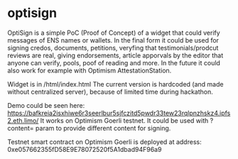 # optisign

OptiSign is a simple PoC (Proof of Concept) of a widget that could verify messages of ENS names or wallets. In the final form it could be used for signing credos, documents, petitions,
veryfing that testimonials/prodcut reviews are real, giving endorsements, article apporvals by the editor that anyone can verify, pools, poof of reading and more.
In the future it could also work for example with Optimism AttestationStation.

Widget is in /html/index.html The current version is hardcoded (and made without centralized server), because of limited time during hackathon. 

Demo could be seen here: https://bafkreia2isxhiwe6r3seerlbur5sjfczitd5pwdr33tew23rqlpnzhskz4.ipfs2.eth.limo/ It works on Optimism Goerli testnet.
It could be used with ?content= param to provide different content for signing. 

Testnet smart contract on Optimism Goerli is deployed at address: 0xe057662355fD58E9E78072520f5A1dbad94F96a9
